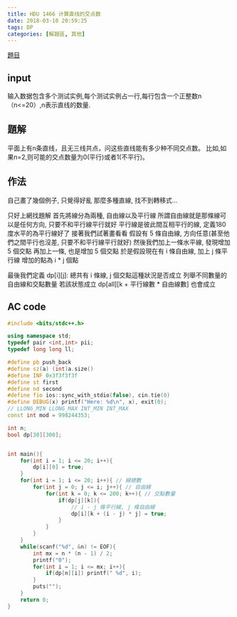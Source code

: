 ```yaml
---
title: HDU 1466 计算直线的交点数
date: 2018-03-10 20:59:25
tags: DP
categories: [解題區, 其他]
---
```


[題目](https://vjudge.net/problem/HDU-1466)

## input
输入数据包含多个测试实例,每个测试实例占一行,每行包含一个正整数n（n<=20）,n表示直线的数量. 

## 題解
平面上有n条直线，且无三线共点，问这些直线能有多少种不同交点数。 
比如,如果n=2,则可能的交点数量为0(平行)或者1(不平行)。

## 作法
自己畫了幾個例子, 只覺得好亂
那麼多種直線, 找不到轉移式...

只好上網找題解
首先將線分為兩種, 自由線以及平行線
所謂自由線就是那條線可以是任何方向, 只要不和平行線平行就好
平行線是彼此間互相平行的線, 定義180度水平的為平行線好了
接著我們試著畫看看
假設有 5 條自由線, 方向任意(甚至他們之間平行也沒差, 只要不和平行線平行就好)
然後我們加上一條水平線, 發現增加 5 個交點
再加上一條, 也是增加 5 個交點
於是假設現在有 i 條自由線, 加上 j 條平行線
增加的點為 i \* j 個點

最後我們定義 dp[i][j]: 總共有 i 條線, j 個交點這種狀況是否成立
列舉不同數量的自由線和交點數量
若該狀態成立
dp[all][k + 平行線數 \* 自由線數] 也會成立

## AC code
```cpp
#include <bits/stdc++.h>

using namespace std;
typedef pair <int,int> pii;
typedef long long ll;

#define pb push_back
#define sz(a) (int)a.size()
#define INF 0x3f3f3f3f
#define st first
#define nd second
#define fio ios::sync_with_stdio(false), cin.tie(0)
#define DEBUG(x) printf("Here: %d\n", x), exit(0);
// LLONG_MIN LLONG_MAX INT_MIN INT_MAX
const int mod = 998244353;

int n;
bool dp[30][300];


int main(){
    for(int i = 1; i <= 20; i++){
        dp[i][0] = true;
    }
    for(int i = 1; i <= 20; i++){ // 線總數
        for(int j = 0; j <= i; j++){ // 自由線
            for(int k = 0; k <= 200; k++){ // 交點數量
                if(dp[j][k]){
                    // i - j 條平行線, j 條自由線
                    dp[i][k + (i - j) * j] = true;
                }
            }
        }
    }
    while(scanf("%d", &n) != EOF){
        int mx = n * (n - 1) / 2;
        printf("0");
        for(int i = 1; i <= mx; i++){
            if(dp[n][i]) printf(" %d", i);
        }
        puts("");
    }
    return 0;
}
```
